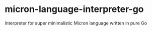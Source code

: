 # micron-language-interpreter-go
Interpreter for super minimalistic Micron language written in pure Go

